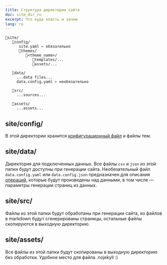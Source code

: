 ```yaml
---
title: Структура директории сайта
doc: site_dir_ru
excerpt: Что куда класть и зачем
lang: ru
---
```


```
📁site/
   📁config/
      site.yaml ← обязательно
      📁themes/
         📁<theme_name>/
            📁templates/...
            📁assets/...

   📁data/
     ...data files...
     data.config.yaml ← необязательно

   📁src/
     ...sources...

   📁assets/
     ...assets...
```

## site/config/

В этой директории хранится [конфигурационный файл](/+doc:config_file_ru) и файлы тем.

## site/data/

Директория для подключенных данных. Все файлы `csv` и `json`
из этой папки будут доступны при генерации сайта. Необязательный файл
`data.config.yaml` или `data.config.json` предназначен для описания
[операций](/+doc:data_config_ru), которые будут произведены над данными, в том числе — параметры
генерации страниц из данных.

## site/src/

Файлы из этой папки будут обработаны при генерации сайта, из файлов в
markdown будут сгенерированы страницы, остальные файлы скопируются
в выходную директорию.

## site/assets/

Все файлы из этой папки будут скопированы в выходную директорию без обработки. 
Удобное место для файла  .nojekyll :)
